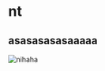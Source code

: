 # nt
## asasasasasaaaaa
![nihaha](https://i.ytimg.com/vi/a2BcjMCYFq0/hq720.jpg?sqp=-oaymwEhCK4FEIIDSFryq4qpAxMIARUAAAAAGAElAADIQj0AgKJD&rs=AOn4CLAaLNKNN59L9j9skzYZKvMaErxXCw.png "NIHAHAHA")
